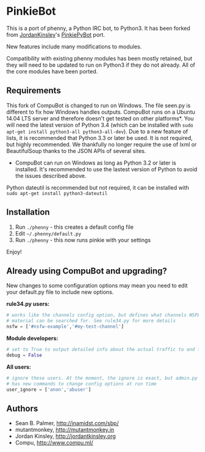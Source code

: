 PinkieBot
======

This is a port of phenny, a Python IRC bot, to Python3. It has been forked from [JordanKinsley](https://github.com/JordanKinsley)'s [PinkiePyBot](https://github.com/JordanKinsley/PinkiePyBot) port.

New features include many modifications to modules.

Compatibility with existing phenny modules has been mostly retained, but they
will need to be updated to run on Python3 if they do not already. All of the
core modules have been ported. 

Requirements
------------

This fork of CompuBot is changed to run on Windows. The file seen.py is different to fix how Windows handles outputs.
CompuBot runs on a Ubuntu 14.04 LTS server and therefore doesn't get tested on other platforms*. You will need the latest version of Python 3.4 (which can be installed with `sudo apt-get install python3-all python3-all-dev`). Due to a new feature of lists, it is recommended that Python 3.3 or later be used. It is not required, but highly recommended. We thankfully no longer require the use of lxml or BeautifulSoup thanks to the JSON APIs of several sites. 

* CompuBot can run on Windows as long as Python 3.2 or later is installed. It's recommended to use the lastest version of Python to avoid the issues described above. 

Python dateutil is recommended but not required, it can be installed with `sudo apt-get install python3-dateutil`

Installation
------------
1. Run `./phenny` - this creates a default config file
2. Edit `~/.phenny/default.py`
3. Run `./phenny` - this now runs pinkie with your settings

Enjoy!

Already using CompuBot and upgrading?
----------------------------------------

New changes to some configuration options may mean you need to edit your default.py file to include new options. 

**rule34.py users:**
```python
# works like the channels config option, but defines what channels NSFW 
# material can be searched for. See rule34.py for more details
nsfw = ['#nsfw-example','#my-test-channel']
```

**Module developers:**
```python
# set to True to output detailed info about the actual traffic to and from the IRC server
debug = False
```

**All users:**
```python
# ignore these users. At the moment, the ignore is exact, but admin.py 
# has new commands to change config options at run time
user_ignore = ['anon','abuser']
```

Authors
-------
* Sean B. Palmer, http://inamidst.com/sbp/
* mutantmonkey, http://mutantmonkey.in
* Jordan Kinsley, http://jordantkinsley.org
* Compu, http://www.compu.ml/

